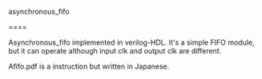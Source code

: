 asynchronous_fifo

====

Asynchronous_fifo implemented in verilog-HDL.
It's a simple FIFO module, but it can operate although	input clk and output clk are different.

Afifo.pdf is a instruction but written in Japanese.
